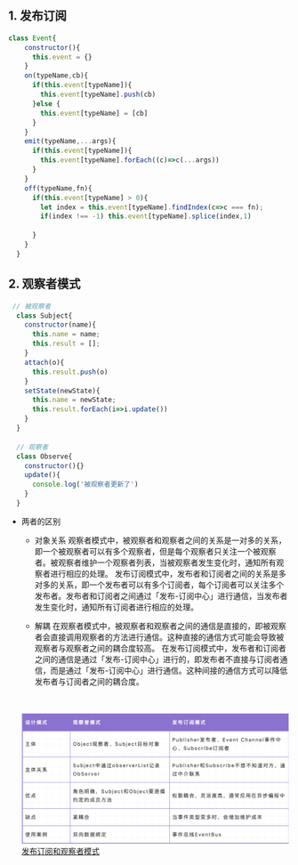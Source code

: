 ## 1. 发布订阅
```js
class Event{
    constructor(){
      this.event = {}
    }
    on(typeName,cb){
      if(this.event[typeName]){
        this.event[typeName].push(cb)
      }else {
        this.event[typeName] = [cb]
      }
    }
    emit(typeName,...args){
      if(this.event[typeName]){
        this.event[typeName].forEach((c)=>c(...args))
      }
    }
    off(typeName,fn){
      if(this.event[typeName] > 0){
        let index = this.event[typeName].findIndex(c=>c === fn);
        if(index !== -1) this.event[typeName].splice(index,1)
        
      }
    }
  }
```
## 2. 观察者模式
```js
 // 被观察者
  class Subject{
    constructor(name){
      this.name = name;
      this.result = [];
    }
    attach(o){
      this.result.push(o)
    }
    setState(newState){
      this.name = newState;
      this.result.forEach(i=>i.update())
    }
  }

  // 观察者
  class Observe{
    constructor(){}
    update(){
      console.log('被观察者更新了')
    }
  }
```
- 两者的区别
  - 对象关系
  观察者模式中，被观察者和观察者之间的关系是一对多的关系，即一个被观察者可以有多个观察者，但是每个观察者只关注一个被观察者。被观察者维护一个观察者列表，当被观察者发生变化时，通知所有观察者进行相应的处理。
  发布订阅模式中，发布者和订阅者之间的关系是多对多的关系，即一个发布者可以有多个订阅者，每个订阅者可以关注多个发布者。发布者和订阅者之间通过「发布-订阅中心」进行通信，当发布者发生变化时，通知所有订阅者进行相应的处理。

  - 解耦
  在观察者模式中，被观察者和观察者之间的通信是直接的，即被观察者会直接调用观察者的方法进行通信。这种直接的通信方式可能会导致被观察者与观察者之间的耦合度较高。
  在发布订阅模式中，发布者和订阅者之间的通信是通过「发布-订阅中心」进行的，即发布者不直接与订阅者通信，而是通过「发布-订阅中心」进行通信。这种间接的通信方式可以降低发布者与订阅者之间的耦合度。
  <br />
  <br />
  <img src='./images/发布订阅总结.png' />
  <a href='https://www.jb51.net/article/283829.htm' target='_blank'>发布订阅和观察者模式</a>